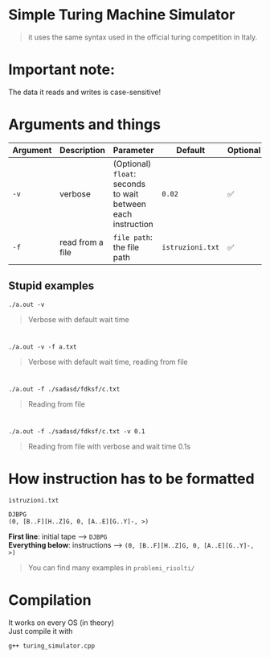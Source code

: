 # Simple Turing Machine Simulator

> it uses the same syntax used in the official turing competition in Italy.

# Important note:

The data it reads and writes is case-sensitive!

# Arguments and things

| Argument | Description      | Parameter                                                    | Default          | Optional |
| -------- | ---------------- | ------------------------------------------------------------ | ---------------- | -------- |
| `-v`     | verbose          | (Optional) `float`: seconds to wait between each instruction | `0.02`           | ✅       |
| `-f`     | read from a file | `file path`: the file path                                   | `istruzioni.txt` | ✅       |

## Stupid examples

```
./a.out -v
```

> Verbose with default wait time

#

```
./a.out -v -f a.txt
```

> Verbose with default wait time, reading from file

#

```
./a.out -f ./sadasd/fdksf/c.txt
```

> Reading from file

#

```
./a.out -f ./sadasd/fdksf/c.txt -v 0.1
```

> Reading from file with verbose and wait time 0.1s

# How instruction has to be formatted

`istruzioni.txt`

```
DJBPG
(0, [B..F][H..Z]G, 0, [A..E][G..Y]-, >)
```

**First line**: initial tape --> `DJBPG` \
**Everything below**: instructions --> `(0, [B..F][H..Z]G, 0, [A..E][G..Y]-, >)`

> You can find many examples in `problemi_risolti/`

# Compilation

It works on every OS (in theory) <br>
Just compile it with

```
g++ turing_simulator.cpp
```
